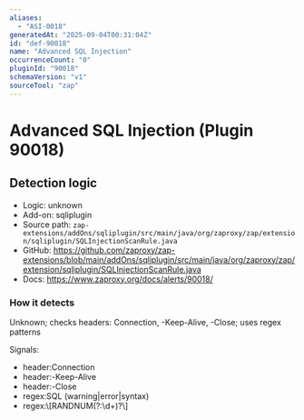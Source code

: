 ```yaml
---
aliases:
  - "ASI-0018"
generatedAt: "2025-09-04T00:31:04Z"
id: "def-90018"
name: "Advanced SQL Injection"
occurrenceCount: "0"
pluginId: "90018"
schemaVersion: "v1"
sourceTool: "zap"
---
```


# Advanced SQL Injection (Plugin 90018)

## Detection logic

- Logic: unknown
- Add-on: sqliplugin
- Source path: `zap-extensions/addOns/sqliplugin/src/main/java/org/zaproxy/zap/extension/sqliplugin/SQLInjectionScanRule.java`
- GitHub: https://github.com/zaproxy/zap-extensions/blob/main/addOns/sqliplugin/src/main/java/org/zaproxy/zap/extension/sqliplugin/SQLInjectionScanRule.java
- Docs: https://www.zaproxy.org/docs/alerts/90018/

### How it detects

Unknown; checks headers: Connection, -Keep-Alive, -Close; uses regex patterns

Signals:
- header:Connection
- header:-Keep-Alive
- header:-Close
- regex:SQL (warning|error|syntax)
- regex:\\[RANDNUM(?:\\d+)?\\]

